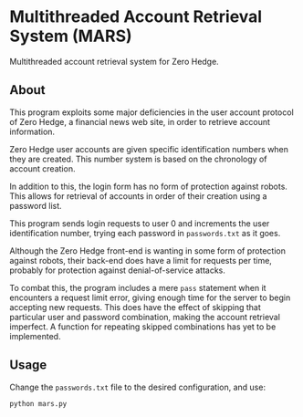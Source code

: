 # Multithreaded Account Retrieval System (MARS)

Multithreaded account retrieval system for Zero Hedge.

## About

This program exploits some major deficiencies in the user account protocol of Zero Hedge, a financial news web site, in order to retrieve account information.

Zero Hedge user accounts are given specific identification numbers when they are created. This number system is based on the chronology of account creation.

In addition to this, the login form has no form of protection against robots. This allows for retrieval of accounts in order of their creation using a password list.

This program sends login requests to user 0 and increments the user identification number, trying each password in `passwords.txt` as it goes.

Although the Zero Hedge front-end is wanting in some form of protection against robots, their back-end does have a limit for requests per time, probably for protection against denial-of-service attacks.

To combat this, the program includes a mere `pass` statement when it encounters a request limit error, giving enough time for the server to begin accepting new requests. This does have the effect of skipping that particular user and password combination, making the account retrieval imperfect. A function for repeating skipped combinations has yet to be implemented.

## Usage

Change the `passwords.txt` file to the desired configuration, and use:

`python mars.py`
